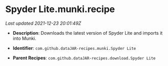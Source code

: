 # Spyder Lite.munki.recipe

_Last updated 2021-12-23 20:01:49Z_

- **Description**: Downloads the latest version of Spyder Lite and imports it into Munki.

- **Identifier**: `com.github.dataJAR-recipes.munki.Spyder Lite`

- **Parent Recipes**: `com.github.dataJAR-recipes.download.Spyder Lite`
